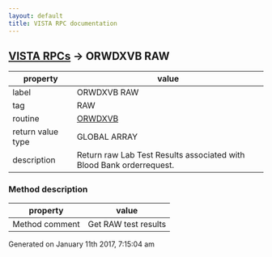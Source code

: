 ```yaml
---
layout: default
title: VISTA RPC documentation
---
```




## [VISTA RPCs](TableOfContent.md) &#8594; ORWDXVB RAW 

 property | value 
--- | --- 
 label | ORWDXVB RAW
 tag | RAW
 routine | [ORWDXVB](http://code.osehra.org/dox/Routine_ORWDXVB_source.html)
 return value type | GLOBAL ARRAY
 description | Return raw Lab Test Results associated with Blood Bank orderrequest.


### Method description

 property | value 
--- | --- 
 Method comment | Get RAW test results




 Generated on January 11th 2017, 7:15:04 am
